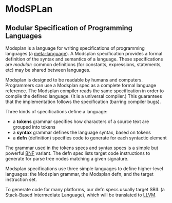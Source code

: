 
# ModSPLan
## Modular Specification of Programming Languages

Modsplan is a language for writing specifications of programming languages (a [meta-language](http://en.wikipedia.org/wiki/Meta-language)). A Modsplan specification provides a formal definition of the syntax and semantics of a language. These specifications are *modular*: common definitions (for constants, expressions, statements, etc) may be shared between languages.

Modsplan is designed to be readable by humans and computers. Programmers can use a Modsplan spec as a complete formal language reference. The Modsplan compiler reads the same specification in order to compile the defined language. (It is a universal compiler.) This guarantees that the implementation follows the specification (barring compiler bugs).

Three kinds of specifications define a language:

+ a **tokens** grammar specifies how characters of a source text are grouped into tokens
+ a **syntax** grammar defines the language syntax, based on tokens
+ a **defn** (definition) specifies code to generate for each syntactic element

The grammar used in the tokens specs and syntax specs is a simple but powerful 
[BNF](http://en.wikipedia.org/wiki/Backus–Naur_Form) variant. 
The defn spec lists target code instructions to generate for parse tree nodes matching a 
given signature.

Modsplan specifications use three simple languages to define higher-level languages: the Modsplan grammar, the Modsplan defn, and the target instruction set.

To generate code for many platforms, our defn specs usually target SBIL (a Stack-Based Intermediate Language), which will be translated to [LLVM](http://en.wikipedia.org/wiki/LLVM).

